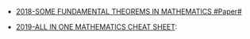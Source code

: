 - [2018-SOME FUNDAMENTAL THEOREMS IN MATHEMATICS #Paper#](https://arxiv.org/pdf/1807.08416.pdf)

- [2019-ALL IN ONE MATHEMATICS CHEAT SHEET](https://ourway.keybase.pub/mathematics_cheat_sheet.pdf): 